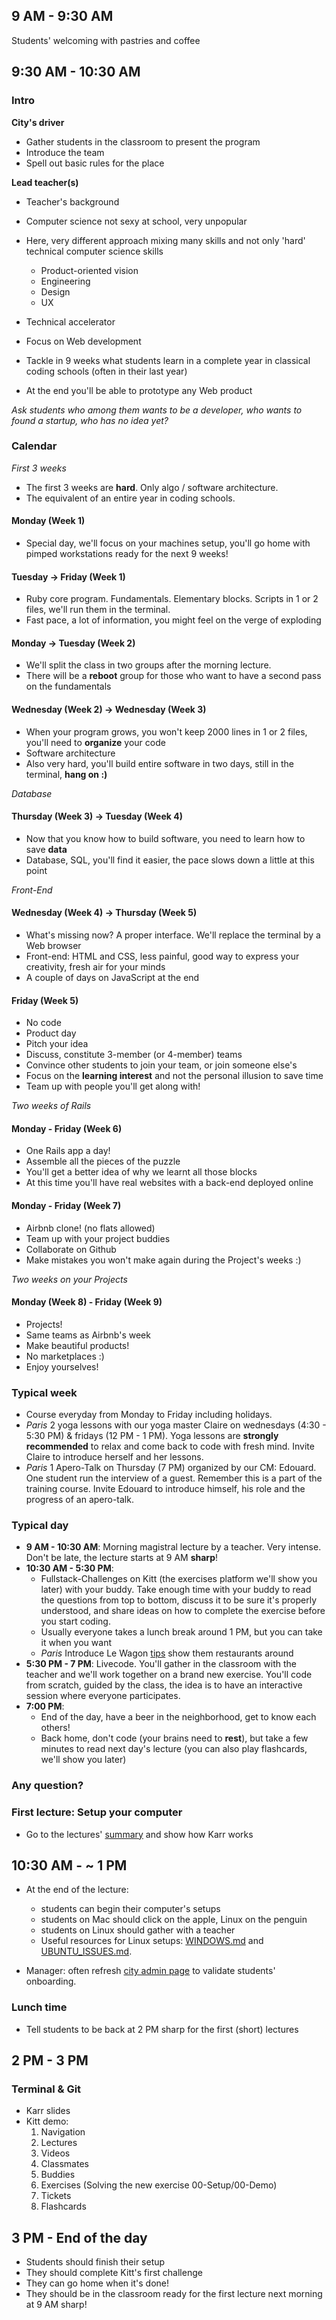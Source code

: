 ## 9 AM - 9:30 AM
Students' welcoming with pastries and coffee

## 9:30 AM - 10:30 AM
### Intro
**City's driver**

- Gather students in the classroom to present the program
- Introduce the team
- Spell out basic rules for the place

**Lead teacher(s)**

- Teacher's background
- Computer science not sexy at school, very unpopular
- Here, very different approach mixing many skills and not only 'hard' technical computer science skills
  - Product-oriented vision
  - Engineering
  - Design
  - UX


- Technical accelerator
- Focus on Web development
- Tackle in 9 weeks what students learn in a complete year in classical coding schools (often in their last year)
- At the end you'll be able to prototype any Web product

_Ask students who among them wants to be a developer, who wants to found a startup, who has no idea yet?_

### Calendar

_First 3 weeks_

- The first 3 weeks are **hard**. Only algo / software architecture.
- The equivalent of an entire year in coding schools.

#### Monday (Week 1)
- Special day, we'll focus on your machines setup, you'll go home with pimped workstations ready for the next 9 weeks!

#### Tuesday -> Friday (Week 1)
- Ruby core program. Fundamentals. Elementary blocks. Scripts in 1 or 2 files, we'll run them in the terminal.
- Fast pace, a lot of information, you might feel on the verge of exploding

#### Monday -> Tuesday (Week 2)
- We'll split the class in two groups after the morning lecture.
- There will be a **reboot** group for those who want to have a second pass on the fundamentals

#### Wednesday (Week 2) -> Wednesday (Week 3)
- When your program grows, you won't keep 2000 lines in 1 or 2 files, you'll need to **organize** your code
- Software architecture
- Also very hard, you'll build entire software in two days, still in the terminal, **hang on :)**

_Database_

#### Thursday (Week 3) -> Tuesday (Week 4)
- Now that you know how to build software, you need to learn how to save **data**
- Database, SQL, you'll find it easier, the pace slows down a little at this point

_Front-End_

#### Wednesday (Week 4) -> Thursday (Week 5)
- What's missing now? A proper interface. We'll replace the terminal by a Web browser
- Front-end: HTML and CSS, less painful, good way to express your creativity, fresh air for your minds
- A couple of days on JavaScript at the end

#### Friday (Week 5)
- No code
- Product day
- Pitch your idea
- Discuss, constitute 3-member (or 4-member) teams
- Convince other students to join your team, or join someone else's
- Focus on the **learning interest** and not the personal illusion to save time
- Team up with people you'll get along with!

_Two weeks of Rails_

#### Monday - Friday (Week 6)
- One Rails app a day!
- Assemble all the pieces of the puzzle
- You'll get a better idea of why we learnt all those blocks
- At this time you'll have real websites with a back-end deployed online

#### Monday - Friday (Week 7)
- Airbnb clone! (no flats allowed)
- Team up with your project buddies
- Collaborate on Github
- Make mistakes you won't make again during the Project's weeks :)

_Two weeks on your Projects_

#### Monday (Week 8) - Friday (Week 9)
- Projects!
- Same teams as Airbnb's week
- Make beautiful products!
- No marketplaces :)
- Enjoy yourselves!

### Typical week
- Course everyday from Monday to Friday including holidays.
- _Paris_ 2 yoga lessons with our yoga master Claire on wednesdays (4:30 - 5:30 PM) & fridays (12 PM - 1 PM). Yoga lessons are **strongly recommended** to relax and come back to code with fresh mind. Invite Claire to introduce herself and her lessons.
- _Paris_ 1 Apero-Talk on Thursday (7 PM) organized by our CM: Edouard. One student run the interview of a guest. Remember this is a part of the training course. Invite Edouard to introduce himself, his role and the progress of an apero-talk.

### Typical day
- **9 AM - 10:30 AM**: Morning magistral lecture by a teacher. Very intense. Don't be late, the lecture starts at 9 AM **sharp**!
- **10:30 AM - 5:30 PM**:
  - Fullstack-Challenges on Kitt (the exercises platform we'll show you later) with your buddy. Take enough time with your buddy to read the questions from top to bottom, discuss it to be sure it's properly understood, and share ideas on how to complete the exercise before you start coding.
  - Usually everyone takes a lunch break around 1 PM, but you can take it when you want
  - _Paris_ Introduce Le Wagon [tips](https://github.com/lewagon/tips/blob/master/paris.geojson) show them restaurants around
- **5:30 PM - 7 PM**: Livecode. You'll gather in the classroom with the teacher and we'll work together on a brand new exercise. You'll code from scratch, guided by the class, the idea is to have an interactive session where everyone participates.
- **7:00 PM**:
  - End of the day, have a beer in the neighborhood, get to know each others!
  - Back home, don't code (your brains need to **rest**), but take a few minutes to read next day's lecture (you can also play flashcards, we'll show you later)

### Any question?

### First lecture: Setup your computer
- Go to the lectures' [summary](/00-Setup/README.md) and show how Karr works

## 10:30 AM - ~ 1 PM
- At the end of the lecture:
  - students can begin their computer's setups
  - students on Mac should click on the apple, Linux on the penguin
  - students on Linux should gather with a teacher
  - Useful resources for Linux setups: [WINDOWS.md](https://github.com/lewagon/setup/blob/master/WINDOWS.md) and [UBUNTU_ISSUES.md](https://github.com/lewagon/setup/blob/master/UBUNTU_ISSUES.md).

- Manager: often refresh [city admin page](http://alumni.lewagon.org/cities/:city_slug) to validate students' onboarding.

### Lunch time
- Tell students to be back at 2 PM sharp for the first (short) lectures

## 2 PM - 3 PM
### Terminal & Git
- Karr slides
- Kitt demo:
  1. Navigation
  2. Lectures
  3. Videos
  4. Classmates
  5. Buddies
  6. Exercises (Solving the new exercise 00-Setup/00-Demo)
  7. Tickets
  8. Flashcards

## 3 PM - End of the day
- Students should finish their setup
- They should complete Kitt's first challenge
- They can go home when it's done!
- They should be in the classroom ready for the first lecture next morning at 9 AM sharp!